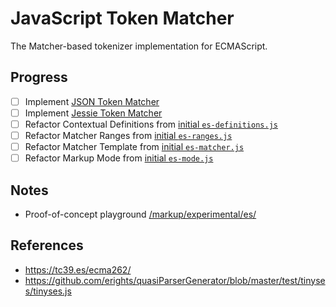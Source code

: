 ﻿# JavaScript Token Matcher

The Matcher-based tokenizer implementation for ECMAScript.

## Progress

- [ ] Implement [JSON Token Matcher](../json-tokenizer/README.md)
- [ ] Implement [Jessie Token Matcher](../jessie-tokenizer/README.md)
- [ ] Refactor Contextual Definitions from [initial `es-definitions.js`](./../../../../experimental/es/es-definitions.js)
- [ ] Refactor Matcher Ranges from [initial `es-ranges.js`](./../../../../experimental/es/es-ranges.js)
- [ ] Refactor Matcher Template from [initial `es-matcher.js`](./../../../../experimental/es/es-matcher.js)
- [ ] Refactor Markup Mode from [initial `es-mode.js`](./../../../../experimental/es/es-mode.js)

## Notes

- Proof-of-concept playground [/markup/experimental/es/](./../../../../experimental/es/)

## References

- https://tc39.es/ecma262/
- https://github.com/erights/quasiParserGenerator/blob/master/test/tinyses/tinyses.js
